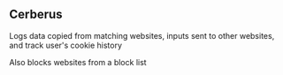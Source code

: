 ## Cerberus

Logs data copied from matching websites, inputs sent to other websites, and
track user's cookie history

Also blocks websites from a block list

